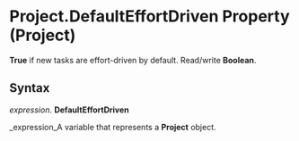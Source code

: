 
# Project.DefaultEffortDriven Property (Project)

 **True** if new tasks are effort-driven by default. Read/write **Boolean**.


## Syntax

 _expression_. **DefaultEffortDriven**

 _expression_A variable that represents a  **Project** object.

